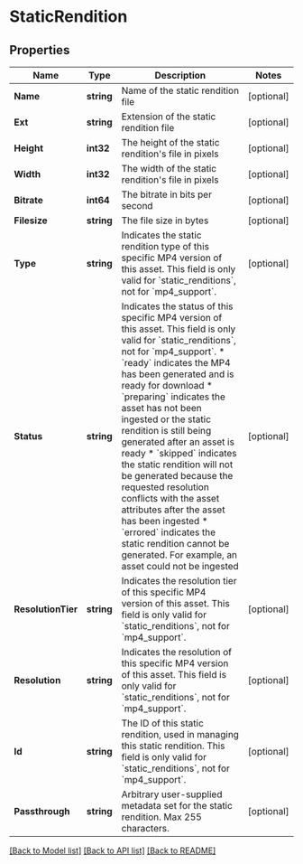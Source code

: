 # StaticRendition

## Properties
Name | Type | Description | Notes
------------ | ------------- | ------------- | -------------
**Name** | **string** | Name of the static rendition file | [optional] 
**Ext** | **string** | Extension of the static rendition file | [optional] 
**Height** | **int32** | The height of the static rendition&#39;s file in pixels | [optional] 
**Width** | **int32** | The width of the static rendition&#39;s file in pixels | [optional] 
**Bitrate** | **int64** | The bitrate in bits per second | [optional] 
**Filesize** | **string** | The file size in bytes | [optional] 
**Type** | **string** | Indicates the static rendition type of this specific MP4 version of this asset. This field is only valid for &#x60;static_renditions&#x60;, not for &#x60;mp4_support&#x60;. | [optional] 
**Status** | **string** | Indicates the status of this specific MP4 version of this asset. This field is only valid for &#x60;static_renditions&#x60;, not for &#x60;mp4_support&#x60;. * &#x60;ready&#x60; indicates the MP4 has been generated and is ready for download * &#x60;preparing&#x60; indicates the asset has not been ingested or the static rendition is still being generated after an asset is ready * &#x60;skipped&#x60; indicates the static rendition will not be generated because the requested resolution conflicts with the asset attributes after the asset has been ingested * &#x60;errored&#x60; indicates the static rendition cannot be generated. For example, an asset could not be ingested  | [optional] 
**ResolutionTier** | **string** | Indicates the resolution tier of this specific MP4 version of this asset. This field is only valid for &#x60;static_renditions&#x60;, not for &#x60;mp4_support&#x60;. | [optional] 
**Resolution** | **string** | Indicates the resolution of this specific MP4 version of this asset. This field is only valid for &#x60;static_renditions&#x60;, not for &#x60;mp4_support&#x60;. | [optional] 
**Id** | **string** | The ID of this static rendition, used in managing this static rendition. This field is only valid for &#x60;static_renditions&#x60;, not for &#x60;mp4_support&#x60;. | [optional] 
**Passthrough** | **string** | Arbitrary user-supplied metadata set for the static rendition. Max 255 characters. | [optional] 

[[Back to Model list]](../README.md#documentation-for-models) [[Back to API list]](../README.md#documentation-for-api-endpoints) [[Back to README]](../README.md)


